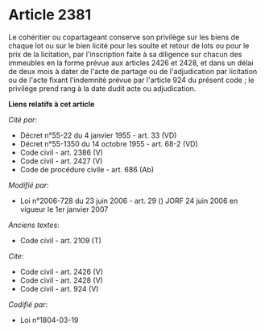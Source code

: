 # Article 2381

Le cohéritier ou copartageant conserve son privilège sur les biens de chaque lot ou sur le bien licité pour les soulte et
retour de lots ou pour le prix de la licitation, par l'inscription faite à sa diligence sur chacun des immeubles en la forme
prévue aux articles 2426 et 2428, et dans un délai de deux mois à dater de l'acte de partage ou de l'adjudication par
licitation ou de l'acte fixant l'indemnité prévue par l'article 924 du présent code ; le privilège prend rang à la date dudit
acte ou adjudication.

**Liens relatifs à cet article**

_Cité par_:

  - Décret n°55-22 du 4 janvier 1955 - art. 33 (VD)
  - Décret n°55-1350 du 14 octobre 1955 - art. 68-2 (VD)
  - Code civil - art. 2386 (V)
  - Code civil - art. 2427 (V)
  - Code de procédure civile - art. 686 (Ab)

_Modifié par_:

  - Loi n°2006-728 du 23 juin 2006 - art. 29 () JORF 24 juin 2006 en vigueur le 1er janvier 2007

_Anciens textes_:

  - Code civil - art. 2109 (T)

_Cite_:

  - Code civil - art. 2426 (V)
  - Code civil - art. 2428 (V)
  - Code civil - art. 924 (V)

_Codifié par_:

  - Loi n°1804-03-19
